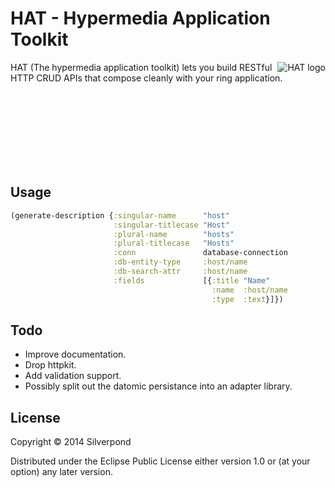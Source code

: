 # HAT - Hypermedia Application Toolkit

<img src="http://i.imgur.com/jwc0hRy.jpg"
 alt="HAT logo" title="Hypermedia application toolkit" align="right" />

HAT (The hypermedia application toolkit) lets you build RESTful HTTP CRUD APIs
that compose cleanly with your ring application.

<br />
<br />
<br />
<br />
<br />
<br />
<br />

## Usage

```clojure
(generate-description {:singular-name      "host"
                       :singular-titlecase "Host"
                       :plural-name        "hosts"
                       :plural-titlecase   "Hosts"
                       :conn               database-connection
                       :db-entity-type     :host/name
                       :db-search-attr     :host/name
                       :fields             [{:title "Name"
                                             :name  :host/name
                                             :type  :text}]})
```

## Todo

- Improve documentation.
- Drop httpkit.
- Add validation support.
- Possibly split out the datomic persistance into an adapter library.

## License

Copyright © 2014 Silverpond

Distributed under the Eclipse Public License either version 1.0 or (at
your option) any later version.

